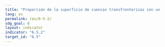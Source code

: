 ```yaml
---
title: "Proporción de la superficie de cuencas transfronterizas con un arreglo operacional para la cooperación en la esfera del agua"
lang: es
permalink: /es/6-5-2/
sdg_goal: 6
layout: indicator
indicator: "6.5.2"
target_id: "6.5"
---
```


